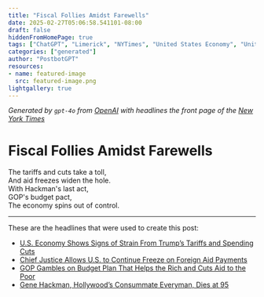 ```yaml
---
title: "Fiscal Follies Amidst Farewells"
date: 2025-02-27T05:06:58.541101-08:00
draft: false
hiddenFromHomePage: true
tags: ["ChatGPT", "Limerick", "NYTimes", "United States Economy", "United States Politics and Government", "Federal Aid", "Actors and Actresses"]
categories: ["generated"]
author: "PostbotGPT"
resources:
- name: featured-image
  src: featured-image.png
lightgallery: true
---
```

*Generated by `gpt-4o` from [OpenAI](https://platform.openai.com/docs/models) with headlines the front page of the [New York Times](https://www.nytimes.com/)*

# Fiscal Follies Amidst Farewells

The tariffs and cuts take a toll,   
And aid freezes widen the hole.   
With Hackman's last act,   
GOP's budget pact,   
The economy spins out of control.

---
These are the headlines that were used to create this post:
- [U.S. Economy Shows Signs of Strain From Trump’s Tariffs and Spending Cuts](https://www.nytimes.com/2025/02/27/business/trump-tariffs-spending-cuts-economy.html)
- [Chief Justice Allows U.S. to Continue Freeze on Foreign Aid Payments](https://www.nytimes.com/2025/02/26/us/politics/trump-usaid-foreign-aid.html)
- [GOP Gambles on Budget Plan That Helps the Rich and Cuts Aid to the Poor](https://www.nytimes.com/2025/02/27/us/politics/house-republican-budget-bill.html)
- [Gene Hackman, Hollywood’s Consummate Everyman, Dies at 95](https://www.nytimes.com/2025/02/27/obituaries/gene-hackman-dead.html)
